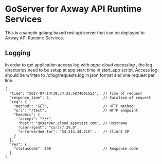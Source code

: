 # GoServer for Axway API Runtime Services
This is a sample golang based rest api server that can be deployed to Axway API Runtime Services.

## Logging

In order to get application access log with *appc cloud accesslog <appname>*, the log directories need to be setup at app start time in start_app script. Access log should be written to /ctlog/requests.log in json format and one request per line.

```
{
  "time": "2017-07-14T19:34:22.587409155Z",  // Time of request
  "response_time": 2,                        // Duration of request
  "req": {
    "method": "GET",                         // HTTP method
    "url": "/test",                          // HTTP endpoint
    "headers": {
      "accept": "*/*",
      "host": "goserver.cloud.appctest.com", // Hostname
      "user-agent": "curl/7.29.0",
      "x-forwarded-for": "54.214.34.215" .   // Client IP
    }
  },
  "res": {
    "statusCode": 200                        // Response code
  }
}
``` 


